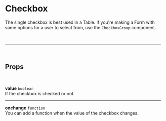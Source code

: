 # Checkbox

The single checkbox is best used in a Table. If you're making a Form with some options for a user to select from, use the `CheckboxGroup` component.

<br>

---

<br>

## Props

<br>

**value** `boolean` <br>
If the checkbox is checked or not.

---

**onchange** `function` <br>
You can add a function when the value of the checkbox changes.
